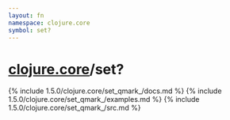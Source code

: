 ```yaml
---
layout: fn
namespace: clojure.core
symbol: set?
---
```


# [clojure.core](../)/set?

{% include 1.5.0/clojure.core/set_qmark_/docs.md %}
{% include 1.5.0/clojure.core/set_qmark_/examples.md %}
{% include 1.5.0/clojure.core/set_qmark_/src.md %}

